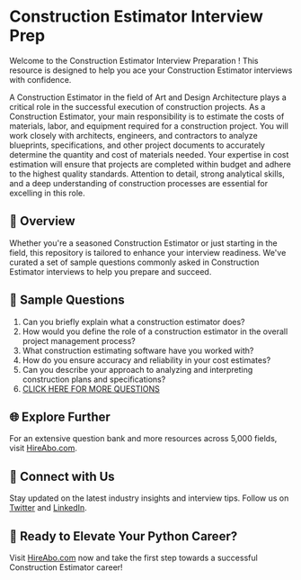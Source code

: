 # Construction Estimator Interview Prep

Welcome to the Construction Estimator Interview Preparation ! This resource is designed to help you ace your Construction Estimator interviews with confidence.

A Construction Estimator in the field of Art and Design Architecture plays a critical role in the successful execution of construction projects. As a Construction Estimator, your main responsibility is to estimate the costs of materials, labor, and equipment required for a construction project. You will work closely with architects, engineers, and contractors to analyze blueprints, specifications, and other project documents to accurately determine the quantity and cost of materials needed. Your expertise in cost estimation will ensure that projects are completed within budget and adhere to the highest quality standards. Attention to detail, strong analytical skills, and a deep understanding of construction processes are essential for excelling in this role.

## 🚀 Overview

Whether you're a seasoned Construction Estimator or just starting in the field, this repository is tailored to enhance your interview readiness. We've curated a set of sample questions commonly asked in Construction Estimator interviews to help you prepare and succeed.

## 📝 Sample Questions

1. Can you briefly explain what a construction estimator does?
2. How would you define the role of a construction estimator in the overall project management process?
3. What construction estimating software have you worked with?
4. How do you ensure accuracy and reliability in your cost estimates?
5. Can you describe your approach to analyzing and interpreting construction plans and specifications?
6. [CLICK HERE FOR MORE QUESTIONS](https://hireabo.com/job/6_3_10/Construction%20Estimator)

## 🌐 Explore Further

For an extensive question bank and more resources across 5,000 fields, visit [HireAbo.com](https://www.hireabo.com).

## 📱 Connect with Us

Stay updated on the latest industry insights and interview tips. Follow us on [Twitter](https://twitter.com/hireabo) and [LinkedIn](https://www.linkedin.com/in/hire-abo-3609972a8/).

## 🚀 Ready to Elevate Your Python Career?

Visit [HireAbo.com](https://www.hireabo.com) now and take the first step towards a successful Construction Estimator career!